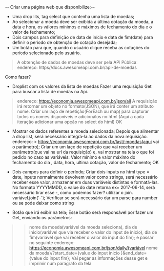 -- Criar uma página web que disponibilize:--
 * Uma drop lits, tag select que contenha uma lista de moedas;
 * Ao selecionar a moeda deve ser exibida a última cotação da moeda, a data e hora, os válores mínimos e máximos de fechamento do dia e o valor de fechamento;
 * Dois campos para definição de data de início e data de fim(date) para definir o período de obtenção de cotação desejada;
 * Um botão para que, quando o usuário clique receba as cotações do período selecionado pelo usuário.

 > A obtenção de dados de moedas deve ser pela API Pública:
 > endereço: https//docs.awesomeapi.com.br/api-de-moedas

Como fazer?
* Droplist com os valores da lista de moedas
 Fazer uma requisição Get para buscar a lista de moedas na Api.
 >endereço: https://economia.awesomeapi.com.br/json/all
 A requisição irá retornar um objeto no formato(JSON), que irá conter um atributo nome.
 Criar um laço de repetição(ForEach ou map) para capturar todos os nomes disponíveis e adicionálos no html.(Aqui a cada iteração adicionar uma opção no select do html)
 OK
 
 * Mostrar os dados referentes a moeda selecionada;
 Depois que alimentar a drop list, será necessário integrá-la ao dados da nova requisição.
 endereço: > https://economia.awesomeapi.com.br/last/:moedas(aqui vai o parâmetro);
 Criar um um laço de repetição que vai receber um parâmetro(que vai na url da requisição) e, vai mostrar na tela o que foi pedido no caso as variáveis:
 Valor mínimo e valor máximo do fechamento do dia , data, hora, ultima cotação, valor de fechamento; 
 OK
 * Dois campos para definir o período;
 Criar dois inputs no html type = date, inputs normalmente devolvem valor como strings, será necessário receber esse valor, armazenar em duas variáveis distintas e formatá-las.
 No formato YYYYMMDD, o value do date retorna ex= 2017-06-14, será necessário tirar esse -, como podemos fazer? utilizar o join. variável.join('-');
 Verificar se será necessário dar um parse para number ou se pode deixar como string

 * Botão que irá exibir na tela;
 Esse botão será responsável por fazer um Get, enviando os parâmetros:
 >> nome da moeda(variável da moeda seleciona), dia de inicio(variável que via receber o valor do input de inicio), dia de fim(variável que vai receber o valor do input do fim);
 e passar no seguinte endereço:
 https://economia.awesomeapi.com.br/json/daily/(variável nome da moeda)/?start_date={value do input inicio }&end_date={value do input fim};
 Vai pegar as informações desse get e imprimir num parágrafo da tela





